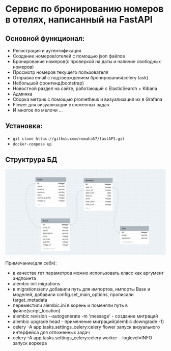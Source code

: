 # Сервис по бронированию номеров в отелях, написанный на FastAPI

## Основной функционал:
- Регистрация и аутентификация
- Создание номеров/отелей с помощью json файлов
- Бронирование номеров(с проверкой на даты и наличие свободных номеров)
- Просмотр номеров текущего пользователя
- Отправка email с подтверждением бронирования(celery task)
- Небольшой фронтенд(bootstrap)
- Новостной раздел на сайте, работающий с ElasticSearch + Kibana
- Админка
- Сборка метрик с помощью prometheus и визуализация их в Grafana
- Flower для визуализации отложенных задач
- И многое по мелочи ...

## Установка:
- `git clone https://github.com/romaha57/fastAPI.git`
- `docker-compose up`


## Структрура БД
![DB](app/static/images/db-structure.png)

Примечание(для себя):
- в качестве гет параметров можно использовать класс как аргумент эндпоинта
- alembic init migrations
- в migrations/env добавили путь для импортов, импорты Base и моделей, добавили config.set_main_options, прописали target_metadata
- переместили alembic.ini в корень и поменяли путь в файле(script_location)
- alembic revision --autogenerate -m 'message' - создание миграций
- alembic upgrade head - применение миграций(alembic downgrade -1)
- celery -A app.tasks.settings_celery:celery flower запуск визуального интерфейса для отложенных задач
- celery -A app.tasks.settings_celery:celery worker --loglevel=INFO запуск воркера
